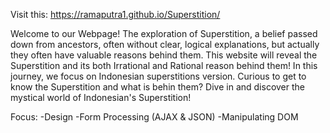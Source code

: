 Visit this: https://ramaputra1.github.io/Superstition/

Welcome to our Webpage! The exploration of Superstition, a belief passed down from ancestors, often without clear, logical explanations, but actually they often have valuable reasons behind them. This website will reveal the Superstition and its both Irrational and Rational reason behind them! In this journey, we focus on Indonesian superstitions version. Curious to get to know the Superstition and what is behin them? Dive in and discover the mystical world of Indonesian's Superstition!

Focus:
-Design
-Form Processing (AJAX & JSON)
-Manipulating DOM
